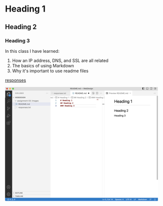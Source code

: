 # Heading 1
## Heading 2
### Heading 3

In this class I have learned:

1. How an IP address, DNS, and SSL are all related
2. The basics of using Markdown
3. Why it's important to use readme files

[responses](./responses.txt)

![screenshot](./images/screenshot-assignment-3.png)
